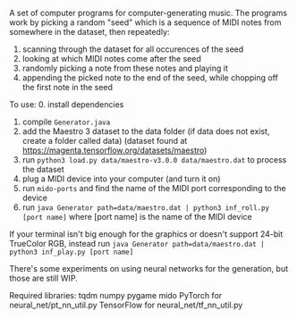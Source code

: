 A set of computer programs for computer-generating music.
The programs work by picking a random "seed" which is a sequence of MIDI notes from somewhere in the dataset, then repeatedly:
1. scanning through the dataset for all occurences of the seed
2. looking at which MIDI notes come after the seed
3. randomly picking a note from these notes and playing it
4. appending the picked note to the end of the seed, while chopping off the first note in the seed

To use:
0. install dependencies
1. compile `Generator.java`
2. add the Maestro 3 dataset to the data folder (if data does not exist, create a folder called data) (dataset found at https://magenta.tensorflow.org/datasets/maestro)
3. run `python3 load.py data/maestro-v3.0.0 data/maestro.dat` to process the dataset
5. plug a MIDI device into your computer (and turn it on)
6. run `mido-ports` and find the name of the MIDI port corresponding to the device
7. run `java Generator path=data/maestro.dat | python3 inf_roll.py [port name]` where [port name] is the name of the MIDI device

If your terminal isn't big enough for the graphics or doesn't support 24-bit TrueColor RGB, instead run `java Generator path=data/maestro.dat | python3 inf_play.py [port name]`

There's some experiments on using neural networks for the generation, but those are still WIP.

Required libraries:
tqdm
numpy
pygame
mido
PyTorch for neural_net/pt_nn_util.py
TensorFlow for neural_net/tf_nn_util.py